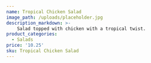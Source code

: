 ```yaml
---
name: Tropical Chicken Salad
image_path: /uploads/placeholder.jpg
description_markdown: >-
    Salad topped with chicken with a tropical twist. 
product_categories:
  - Salads
price: '10.25'
sku: Tropical Chicken Salad
---
```

